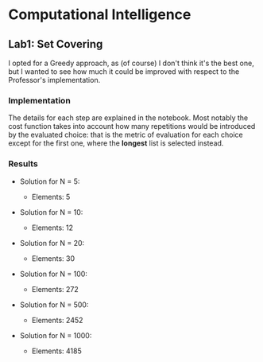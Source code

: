 # Computational Intelligence
## Lab1: Set Covering

I opted for a Greedy approach, as (of course) I don't think it's the best one, but I wanted to see how much it could be improved with respect to the Professor's implementation.

### Implementation
The details for each step are explained in the notebook. Most notably the cost function takes into account how many repetitions would be introduced by the evaluated choice: that is the metric of evaluation for each choice except for the first one, where the **longest** list is selected instead.

### Results
- Solution for N = 5:
    - Elements: 5

- Solution for N = 10:
    - Elements: 12

- Solution for N = 20:
    - Elements: 30

- Solution for N = 100:
    - Elements: 272

- Solution for N = 500:
    - Elements: 2452

- Solution for N = 1000:
    - Elements: 4185
